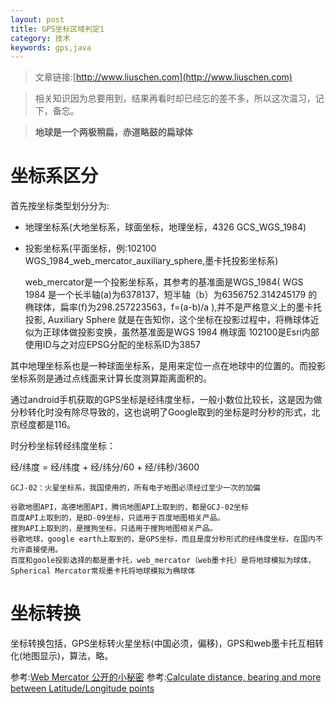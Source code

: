 ```yaml
---
layout: post
title: GPS坐标区域判定1
category: 技术
keywords: gps,java
---
```


>文章链接:[http://www.liuschen.com](http://www.liuschen.com)

>相关知识因为总要用到，结果再看时却已经忘的差不多，所以这次温习，记下，备忘。

>**地球是一个两极稍扁，赤道略鼓的扁球体**

# 坐标系区分

首先按坐标类型划分分为:

* 地理坐标系(大地坐标系，球面坐标，地理坐标，4326 GCS_WGS_1984)
* 投影坐标系(平面坐标，例:102100 WGS_1984_web_mercator_auxiliary_sphere,墨卡托投影坐标系)

	web_mercator是一个投影坐标系，其参考的基准面是WGS_1984( WGS 1984 是一个长半轴(a)为6378137，短半轴（b）为6356752.314245179 的椭球体，扁率(f)为298.257223563，f=(a-b)/a ),并不是严格意义上的墨卡托投影,
	Auxiliary Sphere 就是在告知你，这个坐标在投影过程中，将椭球体近似为正球体做投影变换，虽然基准面是WGS 1984 椭球面
	102100是Esri内部使用ID与之对应EPSG分配的坐标系ID为3857

其中地理坐标系也是一种球面坐标系，是用来定位一点在地球中的位置的。而投影坐标系则是通过点线面来计算长度测算距离面积的。

通过android手机获取的GPS坐标是经纬度坐标，一般小数位比较长，这是因为做分秒转化时没有除尽导致的，这也说明了Google取到的坐标是时分秒的形式，北京经度都是116。

时分秒坐标转经纬度坐标：

经/纬度 = 经/纬度 + 经/纬分/60 + 经/纬秒/3600

	GCJ-02：火星坐标系，我国使用的，所有电子地图必须经过至少一次的加偏
	
	谷歌地图API，高德地图API，腾讯地图API上取到的，都是GCJ-02坐标
	百度API上取到的，是BD-09坐标，只适用于百度地图相关产品。
	搜狗API上取到的，是搜狗坐标，只适用于搜狗地图相关产品。
	谷歌地球，google earth上取到的，是GPS坐标，而且是度分秒形式的经纬度坐标，在国内不允许直接使用。
	百度和goole投影选择的都是墨卡托，web_mercator（web墨卡托）是将地球模拟为球体，Spherical Mercator常规墨卡托将地球模拟为椭球体

# 坐标转换

坐标转换包括，GPS坐标转火星坐标(中国必须，偏移)，GPS和web墨卡托互相转化(地图显示)，算法，略。



参考:[Web Mercator 公开的小秘密](http://blog.csdn.net/kikitamoon/article/details/46124935)
参考:[Calculate distance, bearing and more between Latitude/Longitude points](http://www.movable-type.co.uk/scripts/latlong.html)




	